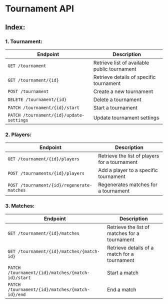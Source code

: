 # Tournament API

## Index:

### 1. Tournament:

| Endpoint                                 | Description                                  |
|------------------------------------------|----------------------------------------------|
| `GET /tournament`                        | Retrieve list of available public tournament |
| `GET /tournament/{id}`                   | Retrieve details of specific tournament      |
| `POST /tournament`                       | Create a new tournament                      |
| `DELETE /tournament/{id}`                | Delete a tournament                          | 
| `PATCH /tournament/{id}/start`           | Start a tournament                           |
| `PATCH /tournament/{id}/update-settings` | Update tournament settings                   |

### 2. Players:

| Endpoint                                   | Description                                   |
|--------------------------------------------|-----------------------------------------------|
| `GET /tournament/{id}/players`             | Retrieve the list of players for a tournament |
| `POST /tournaments/{id}/players`           | Add a player to a specific tournament         |
| `POST /tournament/{id}/regenerate-matches` | Regenerates matches for a tournament         |

### 3. Matches:

| Endpoint                                          | Description                                   |
|---------------------------------------------------|-----------------------------------------------|
| `GET /tournament/{id}/matches`                    | Retrieve the list of matches for a tournament |
| `GET /tournament/{id}/matches/{match-id}`         | Retrieve details of a match for a tournament  |
| `PATCH /tournament/{id}/matches/{match-id}/start` | Start a match                                 |
| `PATCH /tournament/{id}/matches/{match-id}/end`   | End a match                                   |
